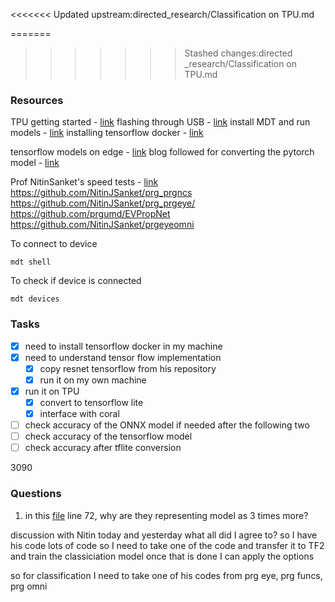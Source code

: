 <<<<<<< Updated upstream:directed_research/Classification on TPU.md

=======
>>>>>>> Stashed changes:directed _research/Classification on TPU.md
### Resources 
TPU getting started - [link](https://coral.ai/docs/dev-board/get-started/)
flashing through USB - [link](https://coral.ai/docs/dev-board/reflash/#flash-a-new-board)
install MDT and run models - [link](https://coral.ai/docs/dev-board/get-started/#install-mdt)
installing tensorflow docker - [link](https://www.tensorflow.org/install/docker)

tensorflow models on edge - [link](https://coral.ai/docs/edgetpu/models-intro/#compatibility-overview)
blog followed for converting the pytorch model - [link](https://towardsdatascience.com/my-journey-in-converting-pytorch-to-tensorflow-lite-d244376beed)

Prof NitinSanket's speed tests - [link](https://github.com/NitinJSanket/prg_prgncs)
https://github.com/NitinJSanket/prg_prgncs
https://github.com/NitinJSanket/prg_prgeye/
https://github.com/prgumd/EVPropNet
https://github.com/NitinJSanket/prgeyeomni


To connect to device 
```
mdt shell
```

To check if device is connected 
```
mdt devices
```

### Tasks
- [x] need to install tensorflow docker in my machine
- [x] need to understand tensor flow implementation
	- [x] copy resnet tensorflow from his repository
	- [x] run it on my own machine
- [x] run it on TPU
	- [x] convert to tensorflow lite
	- [x] interface with coral
- [ ] check accuracy of the ONNX model if needed after the following two
- [ ] check accuracy of the tensorflow model 
- [ ] check accuracy after tflite conversion

3090

### Questions

1. in this [file](https://github.com/NitinJSanket/prg_prgeye/blob/5780f9755c1da5551074920ce2147a92f623296d/Software/DeepLearning/SpeedTests/CreateNetwork.py) line 72, why are they representing model as 3 times more?


discussion with Nitin today and yesterday 
what all did I agree to? 
so I have his code 
lots of code 
so I need to take one of the code and transfer it to TF2 
and train the classiciation model 
once that is done I can apply the options 

so for classification I need to take one of his codes from prg eye, prg funcs, prg omni
